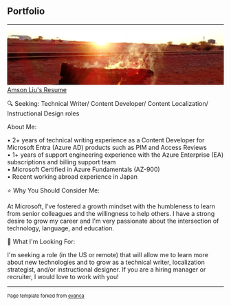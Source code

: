 ## Portfolio

---

<img src="images/fire.jpg?raw=true"/>
<a href="https://drive.google.com/file/d/1sH0AmoLU28wCrv4B2fwhGwzD3rYYQ81B/view?usp=sharing" target="_blank">Amson Liu's Resume</a>
<br>

🔍 Seeking: Technical Writer/ Content Developer/ Content Localization/ Instructional Design roles

About Me:

• 2+ years of technical writing experience as a Content Developer for Microsoft Entra (Azure AD) products such as PIM and Access Reviews<br>
• 1+ years of support engineering experience with the Azure Enterprise (EA) subscriptions and billing support team<br>
• Microsoft Certified in Azure Fundamentals (AZ-900)<br>
• Recent working abroad experience in Japan<br>

⭐ Why You Should Consider Me:

At Microsoft, I've fostered a growth mindset with the humbleness to learn from senior colleagues and the willingness to help others. I have a strong desire to grow my career and I'm very passionate about the intersection of technology, language, and education.

🚀 What I'm Looking For:

I'm seeking a role (in the US or remote) that will allow me to learn more about new technologies and to grow as a technical writer, localization strategist, and/or instructional designer. If you are a hiring manager or recruiter, I would love to work with you!


---
<p style="font-size:11px">Page template forked from <a href="https://github.com/evanca/quick-portfolio" target="_blank">evanca</a></p>
<!-- Remove above link if you don't want to attibute -->
